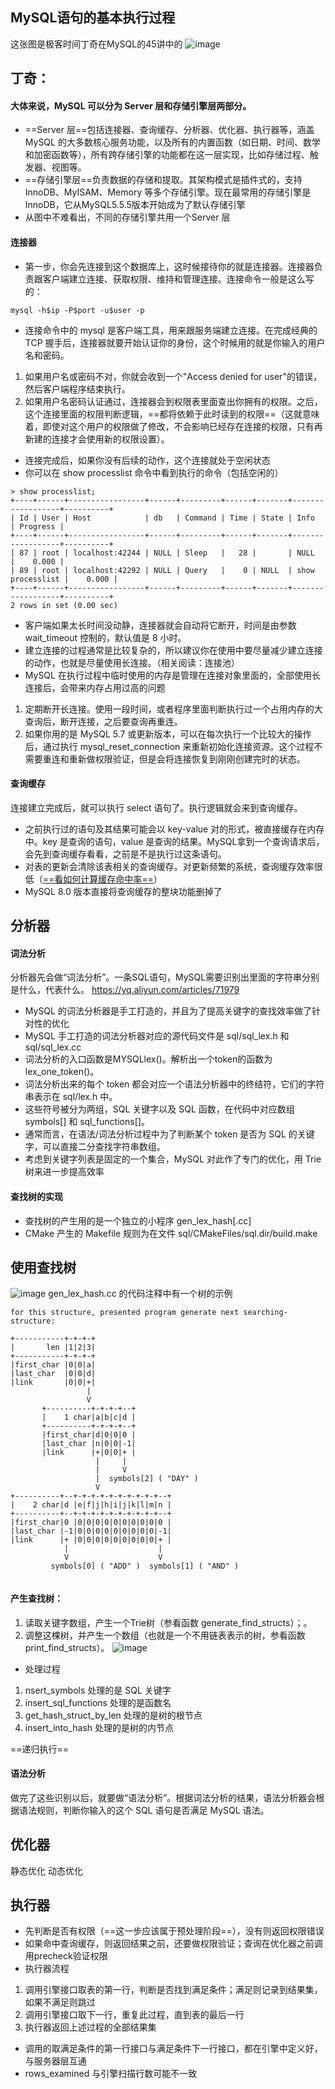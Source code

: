 
## MySQL语句的基本执行过程
这张图是极客时间丁奇在MySQL的45讲中的
![image](pic/%E4%B8%80%E6%9D%A1SQL%E6%9F%A5%E8%AF%A2%E8%AF%AD%E5%8F%A5%E6%98%AF%E5%A6%82%E4%BD%95%E6%89%A7%E8%A1%8C%E7%9A%841.png)
## 丁奇：
#### 大体来说，MySQL 可以分为 Server 层和存储引擎层两部分。
- ==Server 层==包括连接器、查询缓存、分析器、优化器、执行器等，涵盖 MySQL 的大多数核心服务功能，以及所有的内置函数（如日期、时间、数学和加密函数等），所有跨存储引擎的功能都在这一层实现，比如存储过程、触发器、视图等。
- ==存储引擎层==负责数据的存储和提取。其架构模式是插件式的，支持 InnoDB、MyISAM、Memory 等多个存储引擎。现在最常用的存储引擎是InnoDB，它从MySQL5.5.5版本开始成为了默认存储引擎
- 从图中不难看出，不同的存储引擎共用一个Server 层

#### 连接器
- 第一步，你会先连接到这个数据库上，这时候接待你的就是连接器。连接器负责跟客户端建立连接、获取权限、维持和管理连接。连接命令一般是这么写的：
```
mysql -h$ip -P$port -u$user -p
```
- 连接命令中的 mysql 是客户端工具，用来跟服务端建立连接。在完成经典的 TCP 握手后，连接器就要开始认证你的身份，这个时候用的就是你输入的用户名和密码。
1. 如果用户名或密码不对，你就会收到一个"Access denied for user"的错误，然后客户端程序结束执行。
2. 如果用户名密码认证通过，连接器会到权限表里面查出你拥有的权限。之后，这个连接里面的权限判断逻辑，==都将依赖于此时读到的权限==（这就意味着，即使对这个用户的权限做了修改，不会影响已经存在连接的权限，只有再新建的连接才会使用新的权限设置）。
- 连接完成后，如果你没有后续的动作，这个连接就处于空闲状态
- 你可以在 show processlist 命令中看到执行的命令（包括空闲的）
```
> show processlist;
+----+------+-----------------+------+---------+------+-------+------------------+----------+
| Id | User | Host            | db   | Command | Time | State | Info             | Progress |
+----+------+-----------------+------+---------+------+-------+------------------+----------+
| 87 | root | localhost:42244 | NULL | Sleep   |   28 |       | NULL             |    0.000 |
| 89 | root | localhost:42292 | NULL | Query   |    0 | NULL  | show processlist |    0.000 |
+----+------+-----------------+------+---------+------+-------+------------------+----------+
2 rows in set (0.00 sec)

```
- 客户端如果太长时间没动静，连接器就会自动将它断开，时间是由参数 wait_timeout 控制的，默认值是 8 小时。
- 建立连接的过程通常是比较复杂的，所以建议你在使用中要尽量减少建立连接的动作，也就是尽量使用长连接。（相关阅读：连接池）
- MySQL 在执行过程中临时使用的内存是管理在连接对象里面的，全部使用长连接后，会带来内存占用过高的问题
1. 定期断开长连接。使用一段时间，或者程序里面判断执行过一个占用内存的大查询后，断开连接，之后要查询再重连。
2. 如果你用的是 MySQL 5.7 或更新版本，可以在每次执行一个比较大的操作后，通过执行 mysql_reset_connection 来重新初始化连接资源。这个过程不需要重连和重新做权限验证，但是会将连接恢复到刚刚创建完时的状态。

#### 查询缓存
连接建立完成后，就可以执行 select 语句了。执行逻辑就会来到查询缓存。
- 之前执行过的语句及其结果可能会以 key-value 对的形式，被直接缓存在内存中。key 是查询的语句，value 是查询的结果。MySQL拿到一个查询请求后，会先到查询缓存看看，之前是不是执行过这条语句。
- 对表的更新会清除该表相关的查询缓存。对更新频繁的系统，查询缓存效率很低（[==看如何计算缓存命中率==](https://note.youdao.com/)）
- MySQL 8.0 版本直接将查询缓存的整块功能删掉了

## 分析器
#### 词法分析
分析器先会做“词法分析”。一条SQL语句，MySQL需要识别出里面的字符串分别是什么，代表什么。
https://yq.aliyun.com/articles/71979
- MySQL 的词法分析器是手工打造的，并且为了提高关键字的查找效率做了针对性的优化
- MySQL 手工打造的词法分析器对应的源代码文件是 sql/sql_lex.h 和 sql/sql_lex.cc
- 词法分析的入口函数是MYSQLlex()。解析出一个token的函数为lex_one_token()。
- 词法分析出来的每个 token 都会对应一个语法分析器中的终结符，它们的字符串表示在 sql/lex.h 中。
- 这些符号被分为两组，SQL 关键字以及 SQL 函数，在代码中对应数组 symbols[] 和 sql_functions[]。
- 通常而言，在语法/词法分析过程中为了判断某个 token 是否为 SQL 的关键字，可以直接二分查找字符串数组。
- 考虑到关键字列表是固定的一个集合，MySQL 对此作了专门的优化，用 Trie 树来进一步提高效率


#### 查找树的实现
- 查找树的产生用的是一个独立的小程序 gen_lex_hash[.cc]
- CMake 产生的 Makefile 规则为在文件 sql/CMakeFiles/sql.dir/build.make 


## 使用查找树
![image](https://github.com/ermaot/notes/blob/master/mysql/024%E4%B8%81%E5%A5%87%E7%9A%84mysql45%E8%AE%B2/pic/%E4%B8%80%E6%9D%A1SQL%E6%9F%A5%E8%AF%A2%E8%AF%AD%E5%8F%A5%E6%98%AF%E5%A6%82%E4%BD%95%E6%89%A7%E8%A1%8C%E7%9A%842.png)
gen_lex_hash.cc 的代码注释中有一个树的示例
```
for this structure, presented program generate next searching-structure:

+-----------+-+-+-+
|       len |1|2|3|
+-----------+-+-+-+
|first_char |0|0|a|
|last_char  |0|0|d|
|link       |0|0|+|
                 |
                 V
       +----------+-+-+-+--+
       |    1 char|a|b|c|d |
       +----------+-+-+-+--+
       |first_char|d|0|0|0 |
       |last_char |n|0|0|-1|
       |link      |+|0|0|+ |
                   |     |
                   |     V
                   |  symbols[2] ( "DAY" )
                   V
+----------+--+-+-+-+-+-+-+-+-+-+--+
|    2 char|d |e|f|j|h|i|j|k|l|m|n |
+----------+--+-+-+-+-+-+-+-+-+-+--+
|first_char|0 |0|0|0|0|0|0|0|0|0|0 |
|last_char |-1|0|0|0|0|0|0|0|0|0|-1|
|link      |+ |0|0|0|0|0|0|0|0|0|+ |
            |                    |
            V                    V
         symbols[0] ( "ADD" )  symbols[1] ( "AND" )


```


#### 产生查找树：
1. 读取关键字数组，产生一个Trie树（参看函数 generate_find_structs）；。
2. 调整这棵树，并产生一个数组（也就是一个不用链表表示的树，参看函数 print_find_structs）。
![image](https://github.com/ermaot/notes/blob/master/mysql/024%E4%B8%81%E5%A5%87%E7%9A%84mysql45%E8%AE%B2/pic/%E4%B8%80%E6%9D%A1SQL%E6%9F%A5%E8%AF%A2%E8%AF%AD%E5%8F%A5%E6%98%AF%E5%A6%82%E4%BD%95%E6%89%A7%E8%A1%8C%E7%9A%843.png)
- 处理过程
1. nsert_symbols 处理的是 SQL 关键字
2. insert_sql_functions 处理的是函数名
3. get_hash_struct_by_len 处理的是树的根节点
4. insert_into_hash 处理的是树的内节点

==递归执行==
#### 语法分析
做完了这些识别以后，就要做“语法分析”。根据词法分析的结果，语法分析器会根据语法规则，判断你输入的这个 SQL 语句是否满足 MySQL 语法。

## 优化器
静态优化
动态优化
## 执行器
- 先判断是否有权限（==这一步应该属于预处理阶段==），没有则返回权限错误
- 如果命中查询缓存，则返回结果之前，还要做权限验证；查询在优化器之前调用precheck验证权限
- 执行器流程
1. 调用引擎接口取表的第一行，判断是否找到满足条件；满足则记录到结果集，如果不满足则跳过
2. 调用引擎接口取下一行，重复此过程，直到表的最后一行
3. 执行器返回上述过程的全部结果集
- 调用的取满足条件的第一行接口与满足条件下一行接口，都在引擎中定义好，与服务器层互通
- rows_examined 与引擎扫描行数可能不一致
